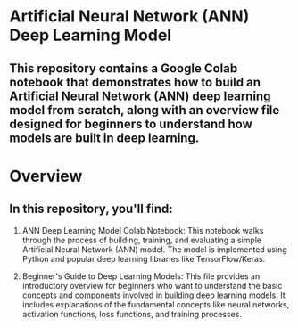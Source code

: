 # Artificial Neural Network (ANN) Deep Learning Model

## This repository contains a Google Colab notebook that demonstrates how to build an Artificial Neural Network (ANN) deep learning model from scratch, along with an overview file designed for beginners to understand how models are built in deep learning.

# Overview

## In this repository, you'll find:

1. ANN Deep Learning Model Colab Notebook: This notebook walks through the process of building, training, and evaluating a simple Artificial Neural Network (ANN) model. The model is implemented using Python and popular deep learning libraries like TensorFlow/Keras.

2. Beginner's Guide to Deep Learning Models: This file provides an introductory overview for beginners who want to understand the basic concepts and components involved in building deep learning models. It includes explanations of the fundamental concepts like neural networks, activation functions, loss functions, and training processes.
